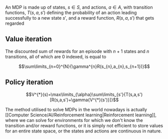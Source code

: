 An MDP is made up of states, $s\in{S}$, and actions, $a\in{A}$, with transition functions, $T(s,a,s')$ defining the probability of an action leading successfully to a new state $s'$, and a reward function, $R(s,a,s')$ that gets regarded

## Value iteration

The discounted sum of rewards for an episode with $n+1$ states and $n$ transitions, all of which are 0 indexed, is equal to

$$\sum\limits_{n=0}^{N}{\gamma^{n}R(s_{n},a_{n},s_{n+1})}$$

## Policy iteration

$$V^{*}(s)=\max\limits_{\alpha}\sum\limits_{s'}{T(s,a,s')[R(s,a,s')+\gamma{V^{*}(s')}]}$$

The method utilised to solve MDPs in the world nowadays is actually [[Computer Science/AI/Reinforcement learning|Reinforcement learning]], where we can solve for environments for which we don't know the transition and/or reward functions, or it is simply not efficient to store values for an entire state space, or the states and actions are continuous in nature.